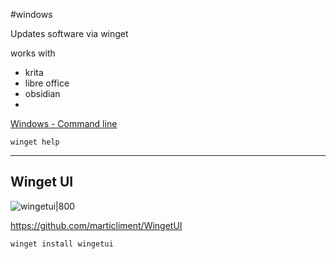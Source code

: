 #windows 

Updates software via winget

works with 
- krita
- libre office
- obsidian
- 


[Windows - Command line](Windows%20-%20Command%20line.md)

```
winget help
```
---
## Winget UI

![wingetui|800](https://raw.githubusercontent.com/marticliment/WingetUI/main/media/main.webp)

https://github.com/marticliment/WingetUI

```
winget install wingetui
```